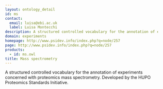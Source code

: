 ```yaml
---
layout: ontology_detail
id: ms
contact: 
  email: luisa@ebi.ac.uk
  label: Luisa Montecchi
description: A structured controlled vocabulary for the annotation of experiments concerned with proteomics mass spectrometry. Developed by the HUPO Proteomics Standards Initiative.
domain: experiments
homepage: http://www.psidev.info/index.php?q=node/257
page: http://www.psidev.info/index.php?q=node/257
products: 
  - id: ms.owl
title: Mass spectrometry
---
```


A structured controlled vocabulary for the annotation of experiments concerned with proteomics mass spectrometry. Developed by the HUPO Proteomics Standards Initiative.